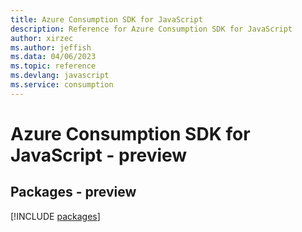 ```yaml
---
title: Azure Consumption SDK for JavaScript
description: Reference for Azure Consumption SDK for JavaScript
author: xirzec
ms.author: jeffish
ms.data: 04/06/2023
ms.topic: reference
ms.devlang: javascript
ms.service: consumption
---
```

# Azure Consumption SDK for JavaScript - preview
## Packages - preview
[!INCLUDE [packages](consumption-index.md)]